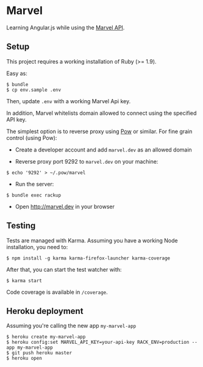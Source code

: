 # Marvel

Learning Angular.js while using the [Marvel API](http://developer.marvel.com).

## Setup

This project requires a working installation of Ruby (>= 1.9).

Easy as:

    $ bundle
    $ cp env.sample .env

Then, update `.env` with a working Marvel Api key.

In addition, Marvel whitelists domain allowed to connect using the specified API key.

The simplest option is to reverse proxy using [Pow](http://pow.cx) or similar. For fine grain control (using Pow):

- Create a developer account and add `marvel.dev` as an allowed domain

- Reverse proxy port 9292 to `marvel.dev` on your machine:

`$ echo '9292' > ~/.pow/marvel`

- Run the server:

`$ bundle exec rackup`

- Open <http://marvel.dev> in your browser

## Testing

Tests are managed with Karma. Assuming you have a working Node installation, you need to:

    $ npm install -g karma karma-firefox-launcher karma-coverage

After that, you can start the test watcher with:

    $ karma start

Code coverage is available in `/coverage`.

## Heroku deployment

Assuming you're calling the new app `my-marvel-app`

    $ heroku create my-marvel-app
    $ heroku config:set MARVEL_API_KEY=your-api-key RACK_ENV=production --app my-marvel-app
    $ git push heroku master
    $ heroku open
